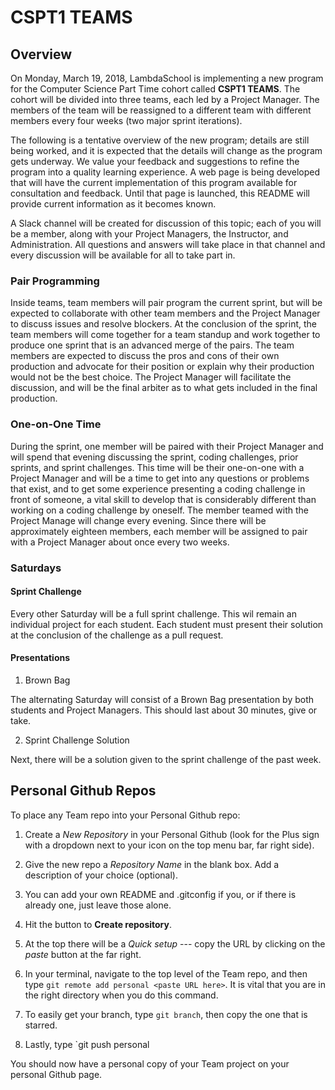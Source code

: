 


CSPT1 TEAMS
===========

Overview
--------

On Monday, March 19, 2018, LambdaSchool is implementing a new program
for the Computer Science Part Time cohort called **CSPT1 TEAMS**.  The
cohort will be divided into three teams, each led by a Project Manager.
The members of the team will be reassigned to a different team with
different members every four weeks (two major sprint iterations).

The following is a tentative overview of the new program; details are
still being worked, and it is expected that the details will change as
the program gets underway.  We value your feedback and suggestions to
refine the program into a quality learning experience.  A web page is
being developed that will have the current implementation of this
program available for consultation and feedback.  Until that page is
launched, this README will provide current information as it becomes
known.

A Slack channel will be created for discussion of this topic; each of
you will be a member, along with your Project Managers, the Instructor,
and Administration.  All questions and answers will take place in that
channel and every discussion will be available for all to take part in.

### Pair Programming

Inside teams, team members will pair program the current sprint, but
will be expected to collaborate with other team members and the Project
Manager to discuss issues and resolve blockers.  At the conclusion of
the sprint, the team members will come together for a team standup and
work together to produce one sprint that is an advanced merge of the
pairs.  The team members are expected to discuss the pros and cons of
their own production and advocate for their position or explain why
their production would not be the best choice.  The Project Manager will
facilitate the discussion, and will be the final arbiter as to what gets
included in the final production.

### One-on-One Time

During the sprint, one member will be paired with their Project Manager
and will spend that evening discussing the sprint, coding challenges,
prior sprints, and sprint challenges.  This time will be their
one-on-one with a Project Manager and will be a time to get into any
questions or problems that exist, and to get some experience presenting
a coding challenge in front of someone, a vital skill to develop that is
considerably different than working on a coding challenge by oneself.
The member teamed with the Project Manage will change every evening.
Since there will be approximately eighteen members, each member will be
assigned to pair with a Project Manager about once every two weeks.

### Saturdays

#### Sprint Challenge

Every other Saturday will be a full sprint challenge.   This wil remain
an individual project for each student.  Each student must present their
solution at the conclusion of the challenge as a pull request.

#### Presentations

1. Brown Bag

The alternating Saturday will consist of a Brown Bag presentation by
both students and Project Managers.  This should last about 30 minutes,
give or take.

2. Sprint Challenge Solution

Next, there will be a solution given to the sprint challenge of the past
week.

## Personal Github Repos

To place any Team repo into your Personal Github repo:

1. Create a _New Repository_ in your Personal Github (look for the Plus
   sign with  a dropdown  next to your  icon on the  top menu  bar, far
   right side).

2. Give the new repo a _Repository Name_ in the blank box.  Add a
   description of your choice (optional).
   
3. You can add your own README and .gitconfig if you, or if there is
   already one, just leave those alone.
   
4. Hit the button to **Create repository**.

5. At the top there will be a _Quick setup_ --- copy the URL by
   clicking on the _paste_ button at the far right.
   
6. In your terminal, navigate to the top level of the Team repo, and
   then type `git remote add personal <paste URL here>`.  It is vital
   that you are in the right directory when you do this command.

7. To easily get your branch, type `git branch`, then copy the one that
   is starred.
   
8. Lastly, type `git push personal <paste branch here>

You should now have a personal copy of your Team project on your
personal Github page.
